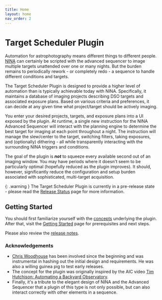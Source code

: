 ```yaml
---
title: Home
layout: home
nav_order: 2
---
```


# Target Scheduler Plugin

Automation for astrophotography means different things to different people.  [NINA](https://nighttime-imaging.eu/) can certainly be scripted with the advanced sequencer to image multiple targets unattended over one or many nights.  But the burden remains to periodically rework - or completely redo - a sequence to handle different conditions and targets.

The Target Scheduler Plugin is designed to provide a higher level of automation than is typically achievable today with NINA. Specifically, it maintains a database of imaging projects describing DSO targets and associated exposure plans. Based on various criteria and preferences, it can decide at any given time what project/target should be actively imaging.

You enter your desired projects, targets, and exposure plans into a UI exposed by the plugin. At runtime, a single new instruction for the NINA Advanced Sequencer will interact with the planning engine to determine the best target for imaging at each point throughout a night. The instruction will manage the slew/center to the target, switching filters, taking exposures, and (optionally) dithering - all while transparently interacting with the surrounding NINA triggers and conditions.

The goal of the plugin is **_not_** to squeeze every available second out of an imaging window.  You may have periods where it doesn't seem to be particularly optimal (hopefully reduced as the plugin improves).  It should, however, significantly reduce the configuration and setup burden associated with sophisticated, multi-target acquisition.

{: .warning }
The Target Scheduler Plugin is currently in a pre-release state - please read the [Release Status](release.html) page for more information.

## Getting Started
You should first familiarize yourself with the [concepts](concepts.html) underlying the plugin.  After that, visit the [Getting Started](getting-started.html) page for prerequisites and next steps.

Please also review the [release notes](release.html).

### Acknowledgements
* [Chris Woodhouse](https://www.digitalastrophotography.co.uk/about.html) has been involved since the beginning and was instrumental in hashing out the initial design and requirements.  He was also a willing guinea pig to test early releases.
* The concept for the plugin was originally inspired by the AIC video [Tim Hutchison: Automating a Backyard Observatory](https://youtu.be/a4IkAUZkXH0).
* Finally, it's a tribute to the elegant design of NINA and the Advanced Sequencer that a plugin of this type is not only possible, but can also interact correctly with other elements in a sequence.
